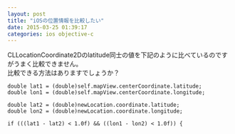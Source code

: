 ```yaml
---
layout: post
title: "iOSの位置情報を比較したい"
date: 2015-03-25 01:39:17
categories: ios objective-c
---
```

<p>CLLocationCoordinate2Dのlatitude同士の値を下記のように比べているのですがうまく比較できません。<br>
比較できる方法はありますでしょうか？</p>

<pre><code>double lat1 = (double)self.mapView.centerCoordinate.latitude;
double lon1 = (double)self.mapView.centerCoordinate.longitude;

double lat2 = (double)newLocation.coordinate.latitude;
double lon2 = (double)newLocation.coordinate.longitude;

if (((lat1 - lat2) &lt; 1.0f) &amp;&amp; ((lon1 - lon2) &lt; 1.0f)) {
</code></pre>
